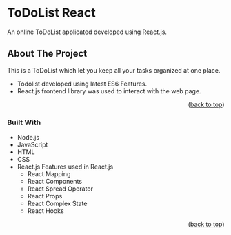 # ToDoList React

An online ToDoList applicated developed using React.js. 
 

<!-- ABOUT THE PROJECT -->
## About The Project

This is a ToDoList which let you keep all your tasks organized at one place. 

* Todolist developed using latest ES6 Features.
* React.js frontend library was used to interact with the web page.


<p align="right">(<a href="#readme-top">back to top</a>)</p>



### Built With

* Node.js
* JavaScript
* HTML
* CSS
* React.js
  Features used in React.js
  * React Mapping
  * React Components
  * React Spread Operator
  * React Props
  * React Complex State
  * React Hooks

<p align="right">(<a href="#readme-top">back to top</a>)</p>
